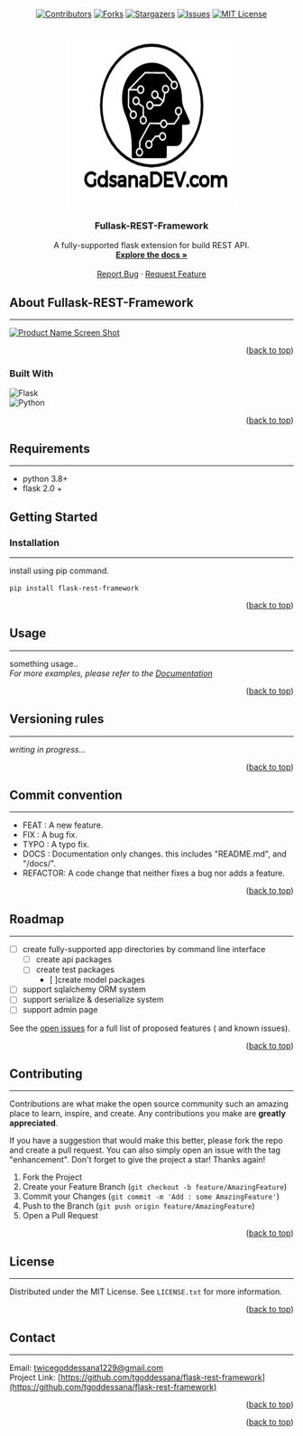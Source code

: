 <!-- Improved compatibility of back to top link: See: https://github.com/othneildrew/Best-README-Template/pull/73 -->
<a name="readme-top"></a>

<div align="center">

[![Contributors][contributors-shield]][contributors-url]
[![Forks][forks-shield]][forks-url]
[![Stargazers][stars-shield]][stars-url]
[![Issues][issues-shield]][issues-url]
[![MIT License][license-shield]][license-url]

</div>


<!-- PROJECT LOGO -->
<br />
<div align="center">
  <a href="https://github.com/tgoddessana/flask-rest-framework">
    <img src="images/logo.png" alt="Logo" width="300" height="300">
  </a>

<h3 align="center">Fullask-REST-Framework</h3>

  <p align="center">
    A fully-supported flask extension for build REST API.
    <br />
    <a href="https://tgoddessana.github.io/fullask-rest-framework/"><strong>Explore the docs »</strong></a>
    <br />
    <br />
    <a href="">Report Bug</a>
    ·
    <a href="">Request Feature</a>
  </p>
</div>


<!-- ABOUT THE PROJECT -->

## About Fullask-REST-Framework

---

[![Product Name Screen Shot][product-screenshot]](https://example.com)

<p align="right">(<a href="#readme-top">back to top</a>)</p>

### Built With

![Flask][Flask]  
![Python][Python]



<p align="right">(<a href="#readme-top">back to top</a>)</p>



<!-- Requirements -->

## Requirements

---

- python 3.8+
- flask 2.0 +

<!-- GETTING STARTED -->

## Getting Started

### Installation

---

install using pip command.

   ```
   pip install flask-rest-framework
   ```

<p align="right">(<a href="#readme-top">back to top</a>)</p>



<!-- USAGE EXAMPLES -->

## Usage

---
something usage..  
_For more examples, please refer to the [Documentation](https://tgoddessana.github.io/fullask-rest-framework/)_

<p align="right">(<a href="#readme-top">back to top</a>)</p>

## Versioning rules

---
_writing in progress..._


<p align="right">(<a href="#readme-top">back to top</a>)</p>

## Commit convention

---

- FEAT : A new feature.
- FIX : A bug fix.
- TYPO : A typo fix.
- DOCS : Documentation only changes. this includes "README.md", and "/docs/".
- REFACTOR: A code change that neither fixes a bug nor adds a feature.

<p align="right">(<a href="#readme-top">back to top</a>)</p>

<!-- ROADMAP -->

## Roadmap

---

- [ ] create fully-supported app directories by command line interface
    - [ ] create api packages
    - [ ] create test packages
      - [ ]create model packages
- [ ] support sqlalchemy ORM system
- [ ] support serialize & deserialize system
- [ ] support admin page

See the [open issues](https://github.com/tgoddessana/flask-rest-framework/issues) for a full list of proposed features (
and known issues).

<p align="right">(<a href="#readme-top">back to top</a>)</p>



<!-- CONTRIBUTING -->

## Contributing

---

Contributions are what make the open source community such an amazing place to learn, inspire, and create. Any
contributions you make are **greatly appreciated**.

If you have a suggestion that would make this better, please fork the repo and create a pull request. You can also
simply open an issue with the tag "enhancement".
Don't forget to give the project a star! Thanks again!

1. Fork the Project
2. Create your Feature Branch (`git checkout -b feature/AmazingFeature`)
3. Commit your Changes (`git commit -m 'Add : some AmazingFeature'`)
4. Push to the Branch (`git push origin feature/AmazingFeature`)
5. Open a Pull Request

<p align="right">(<a href="#readme-top">back to top</a>)</p>



<!-- LICENSE -->

## License

---

Distributed under the MIT License. See `LICENSE.txt` for more information.

<p align="right">(<a href="#readme-top">back to top</a>)</p>



<!-- CONTACT -->

## Contact

---

Email: twicegoddessana1229@gmail.com  
Project Link: [https://github.com/tgoddessana/flask-rest-framework](https://github.com/tgoddessana/flask-rest-framework)

<p align="right">(<a href="#readme-top">back to top</a>)</p>


<p align="right">(<a href="#readme-top">back to top</a>)</p>



<!-- MARKDOWN LINKS & IMAGES -->
<!-- https://www.markdownguide.org/basic-syntax/#reference-style-links -->

[contributors-shield]: https://img.shields.io/github/contributors/tgoddessana/flask-rest-framework.svg?style=for-the-badge

[contributors-url]: https://github.com/tgoddessana/flask-rest-framework/graphs/contributors

[forks-shield]: https://img.shields.io/github/forks/tgoddessana/flask-rest-framework.svg?style=for-the-badge

[forks-url]: https://github.com/tgoddessana/flask-rest-framework/network/members

[stars-shield]: https://img.shields.io/github/stars/tgoddessana/flask-rest-framework.svg?style=for-the-badge

[stars-url]: https://github.com/tgoddessana/flask-rest-framework/stargazers

[issues-shield]: https://img.shields.io/github/issues/tgoddessana/flask-rest-framework.svg?style=for-the-badge

[issues-url]: https://github.com/tgoddessana/flask-rest-framework/issues

[license-shield]: https://img.shields.io/github/license/tgoddessana/flask-rest-framework.svg?style=for-the-badge

[license-url]: https://github.com/tgoddessana/flask-rest-framework/blob/master/LICENSE.txt

[product-screenshot]: images/screenshot.png

[Flask]: https://img.shields.io/badge/flask-00000?style=for-the-badge&logo=flask&logoColor=white

[Python]: https://img.shields.io/badge/python-306998?style=for-the-badge&logo=python&logoColor=white


